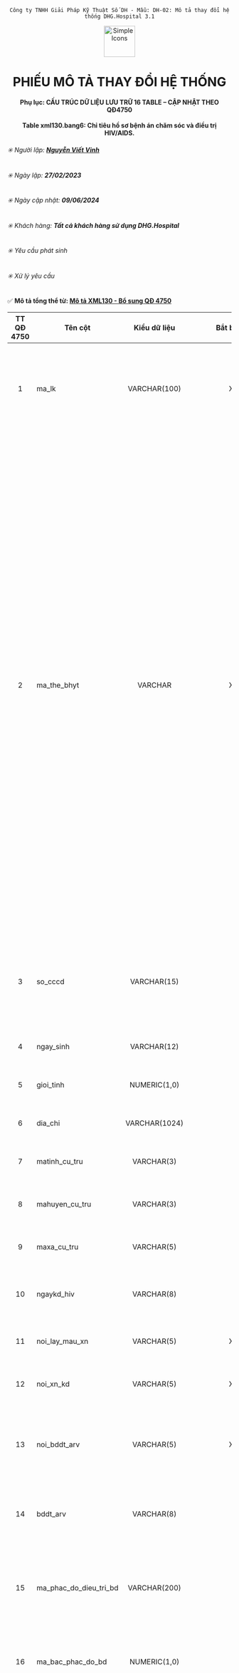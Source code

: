 <div align="center">

`Công ty TNHH Giải Pháp Kỹ Thuật Số DH - Mẫu: DH-02: Mô tả thay đổi hệ thống DHG.Hospital 3.1`

</div>

<div align="center">
  <img src="https://raw.githubusercontent.com/dh-hos/dhg.hospitalprinter/main/Deploy_Tools/Logo.ico" alt="Simple Icons" width=70>
  <h1>PHIẾU MÔ TẢ THAY ĐỔI HỆ THỐNG</h1>  
</div>
<div align="center">

#### Phụ lục: CẤU TRÚC DỮ LIỆU LƯU TRỮ 16 TABLE – CẬP NHẬT THEO QĐ4750
**Table xml130.bang6: Chỉ tiêu hồ sơ bệnh án chăm sóc và điều trị HIV/AIDS.**

</div>

###### :eight_spoked_asterisk: Người lập: [**Nguyễn Viết Vinh**](https://github.com/vinh-dh)
###### :eight_spoked_asterisk: Ngày lập: **27/02/2023**
###### :eight_spoked_asterisk: Ngày cập nhật: **09/06/2024**
###### :eight_spoked_asterisk: Khách hàng: **Tất cả khách hàng sử dụng DHG.Hospital**
###### :eight_spoked_asterisk: Yêu cầu phát sinh
###### :eight_spoked_asterisk: Xử lý yêu cầu

:white_check_mark: **Mô tả tổng thể từ: [Mô tả XML130 - Bổ sung QĐ 4750](https://github.com/dh-hos/Mo-ta-he-thong/blob/main/XML130/QD4570/M%C3%B4%20t%E1%BA%A3%20XML130%20-%20B%E1%BB%95%20sung%20Q%C4%90%204750.md)**

|TT QĐ 4750|Tên cột|Kiểu dữ liệu|Bắt buộc|Diễn giải|Index|Ghi chú|
|:-------:|-------|:-------:|:-------:|-------|:-------:|-------|
|1|ma_lk|VARCHAR(100)|X|Là mã đợt điều trị duy nhất (dùng để liên kết giữa Bảng chỉ tiêu tổng hợp khám bệnh, chữa bệnh (bảng XML 1) và các bảng còn lại ban hành kèm theo Quyết định này trong một lần khám bệnh, chữa bệnh (PRIMARY KEY)).|X|Như 4210|
|2|ma_the_bhyt|VARCHAR|X|Ghi mã thẻ BHYT của người bệnh do cơ quan BHXH cấp.<br/>**Lưu ý**:<br/>- Khi tiếp đón người bệnh, cơ sở KBCB có trách nhiệm tra cứu trên Cổng tiếp nhận dữ liệu Hệ thống thông tin giám định BHYT của BHXH Việt Nam để kiểm tra thông tin thẻ BHYT. Trường hợp cấp cứu mà người bệnh hoặc thân nhân người bệnh không xuất trình được thẻ BHYT ngay thì cơ sở KBCB tra cứu thông tin thẻ BHYT trước khi người bệnh ra viện.<br/>- Đối với thẻ BHYT của các đối tượng có các mã QN, HC, LS, XK, CY, CA do BHXH Bộ Quốc phòng, BHXH Bộ Công an cấp: Tra cứu để kiểm tra thời hạn sử dụng của thẻ BHYT trong trường hợp các đối tượng này không còn phục vụ trong lực lượng Quân đội, Công an, Cơ yếu.<br/>- Trường hợp trong thời gian điều trị, người bệnh được cấp thẻ BHYT mới có thay đổi thông tin liên quan đến mã thẻ thì ghi tiếp mã thẻ mới (mỗi mã thẻ gồm có 15 ký tự), giữa các mã thẻ cách nhau bằng dấu chấm phẩy “;”.<br/>- Trường hợp người bệnh chưa có thẻ BHYT, cơ sở KBCB sử dụng chức năng “Thông tuyến khám chữa bệnh\Tra cứu thẻ tạm của trẻ em hoặc của người hiến tạng” trên Cổng tiếp nhận dữ liệu của BHXH Việt Nam để tra cứu mã thẻ BHYT tạm thời.<br/>- Trường hợp người bệnh không KBCB BHYT thì để trống trường thông tin này.|X||
|3|so_cccd|VARCHAR(15)||Ghi số căn cước công dân hoặc số chứng minh thư nhân dân hoặc số hộ chiếu của người bệnh.<br/>Trường hợp không có số căn cước công dân hoặc số chứng minh thư nhân dân hoặc số hộ chiếu thì sử dụng mã tài khoản định danh điện tử.||Đổi kiểu dữ liệu từ số thành chuỗi|
|4|ngay_sinh|VARCHAR(12)||Sử dụng thông tin tại trường NGAY_SINH trong Bảng 1 ban hành kèm theo Quyết định này|||
|5|gioi_tinh|NUMERIC(1,0)||Sử dụng thông tin tại trường GIOI_TINH trong Bảng 1 ban hành kèm theo Quyết định này|||
|6|dia_chi|VARCHAR(1024)||Sử dụng thông tin tại trường DIA_CHI trong Bảng 1 ban hành kèm theo Quyết định này|||
|7|matinh_cu_tru|VARCHAR(3)||Sử dụng thông tin tại trường MATINH_CU_TRU trong Bảng 1 ban hành kèm theo Quyết định này|||
|8|mahuyen_cu_tru|VARCHAR(3)||Sử dụng thông tin tại trường MAHUYEN_CU_TRU trong Bảng 1 ban hành kèm theo Quyết định này|||
|9|maxa_cu_tru|VARCHAR(5)||Sử dụng thông tin tại trường MAXA_CU_TRU trong Bảng 1 ban hành kèm theo Quyết định này|||
|10|ngaykd_hiv|VARCHAR(8)||Ghi thời điểm khẳng định HIV của người nhiễm HIV, định dạng yyyymmdd.<br/>Trường hợp điều trị phơi nhiễm thì để trống trường thông tin này.|||
|11|noi_lay_mau_xn|VARCHAR(5)|X|Ghi mã cơ sở KBCB nơi lấy mẫu máu xét nghiệm HIV do cơ quan có thẩm quyền cấp.|||
|12|noi_xn_kd|VARCHAR(5)|X|Ghi mã cơ sở KBCB nơi người bệnh làm xét nghiệm khẳng định HIV do cơ quan có thẩm quyền cấp.|||
|13|noi_bddt_arv|VARCHAR(5)|X|Ghi mã cơ sở KBCB đầu tiên nơi người bệnh nhận thuốc ARV trong chương trình chăm sóc và điều trị được ghi trong hồ sơ bệnh án của người bệnh do cơ quan có thẩm quyền cấp.|||
|14|bddt_arv|VARCHAR(8)||Ghi thời điểm đầu tiên người bệnh nhận thuốc ARV trong chương trình chăm sóc và điều trị được ghi trong hồ sơ bệnh án của người bệnh; định dạng yyyymmdd.|||
|15|ma_phac_do_dieu_tri_bd|VARCHAR(200)||Ghi mã phác đồ điều trị HIV/AIDS khi bắt đầu điều trị ARV theo danh mục mã phác đồ điều trị HIV/AIDS tại Phụ lục 10 ban hành kèm theo [Quyết định số 5937/QĐ-BYT](https://ttytphumy.com/laws/detail/v-v-bo-sung-danh-muc-ma-dung-chung-lien-quan-bhyt-28/) ngày 30/12/2021 của Bộ trưởng Bộ Y tế.|||
|16|ma_bac_phac_do_bd|NUMERIC(1,0)||Ghi mã bậc của phác đồ khi bắt đầu điều trị ARV sử dụng phác đồ điều trị là "Khác", trong đó:<br/>- Mã "1": Phác đồ bậc 1;<br/>- Mã "2": Phác đồ bậc 2;<br/>- Mã "3": Phác đồ bậc 3.|||
|17|ma_lydo_dtri|NUMERIC(1,0)|X|Ghi mã lý do bệnh nhân đăng ký giai đoạn điều trị tại cơ sở KBCB, trong đó:<br/>- Mã "1": Bệnh nhân HIV mới đăng ký lần đầu;<br/>- Mã "2": Bệnh nhân HIV chưa điều trị ARV chuyển tới;<br/>- Mã "3": Bệnh nhân HIV đã điều trị ARV chuyển tới;<br/>- Mã "4": Bệnh nhân HIV đã điều trị ARV nay điều trị lại;<br/>- Mã "5": Bệnh nhân HIV chưa điều trị ARV đăng ký lại.|||
|18|loai_dtri_lao|NUMERIC(1,0)|X |Ghi mã loại điều trị lao, trong đó:<br/>- Mã "0": Không điều trị lao; <br/>- Mã "1": Điều trị lao tiềm ẩn; <br/>- Mã "2": Điều trị lao;<br/>- Mã "3": Điều trị lao kháng thuốc.|||
|19|sang_loc_lao|NUMERIC(1,0)|X|Mã các phương pháp sàng lọc lao được thực hiện, trong đó:<br/>- Mã "1": Không sàng lọc;<br/>- Mã "2": Sàng lọc triệu chứng;<br/>- Mã "3": Chụp X-quang phổi;<br/>- Mã "4": Xét nghiệm Protein phản ứng C|||
|20|phacdo_dtri_lao|NUMERIC(2,0)||- Ghi mã phác đồ điều trị bệnh lao ở người nhiễm HIV, trong đó:<br/>+ Mã "1": Phác đồ 2RHZE/4RHE; <br/>+ Mã "2": Phác đồ 2RHZE/4RH; <br/>+ Mã "3": Phác đồ 2RHZE/10RHE; <br/>+ Mã "4": Phác đồ 2RHZE/10RH; <br/>+ Mã "5": Phác đồ khác.<br/>- Ghi mã phác đồ điều trị đối với bệnh nhân lao tiềm ẩn, trong đó:<br/>+ Mã "6": Phác đồ INH; <br/>+ Mã "7": Phác đồ 3HP; <br/>+ Mã "8: Phác đồ 1HP; <br/>+ Mã "9": Phác đồ 3HR; <br/>+ Mã "10": Phác đồ 4R; <br/>+ Mã "11": Phác đồ 6L; <br/>+ Mã "12": Phác đồ khác.<br/><br/>Ghi mã phác đồ điều trị lao nhạy cảm thuốc, điều trị lao kháng thuốc ở người nhiễm HIV; điều trị lao tiềm ẩn theo bộ mã DMDC do Bộ Y tế quy định.|||
|21|ngaybd_dtri_lao|VARCHAR(8)||Ghi thời điểm bắt đầu điều trị bệnh lao hoặc lao tiềm ẩn tại cơ sở KBCB, định dạng yyyymmdd.|||
|22|ngaykt_dtri_lao|VARCHAR(8)||Ghi thời điểm kết thúc điều trị bệnh lao hoặc lao tiềm ẩn tại cơ sở KBCB, định dạng yyyymmdd. <br/>Trường hợp chưa kết thúc điều trị thì để trống trường thông tin này.|||
|23|kq_dtri_lao|NUMERIC(1,0)|X|Ghi mã kết quả điều trị lao, điều trị lao tiềm ẩn, trong đó:<br/>- Mã "1": Đang điều trị;<br/>- Mã "2": Hoàn thành;<br/>- Mã "3": Thất bại;<br/>- Mã "4": Tử vong;<br/>- Mã "5": Bỏ điều trị;<br/>- Mã "6": Ngừng điều trị (ghi rõ lý do);<br/>- Mã "7": Không đánh giá.|||
|24|ma_lydo_xntl_vr|NUMERIC(1,0)||Ghi mã lý do chỉ định xét nghiệm đo tải lượng vi rút ở người bệnh đang điều trị ARV, trong đó:<br/>- Mã "1": Thường quy; <br/>- Mã "2": Nghi ngờ thất bại điều trị; <br/>- Mã "3": Khác.|||
|25|ngay_xn_tlvr|VARCHAR(8)||Ghi thời điểm lấy mẫu làm xét nghiệm tải lượng virus, gồm 08 ký tự theo định dạng yyyymmdd.<br/>Ví dụ: Thời điểm lấy mẫu làm xét nghiệm tải lượng virus là ngày 31/03/2017, khi đó trường thông tin này được hiển thị là: 20170331|||
|26|kq_xntl_vr|NUMERIC(1,0)||Ghi mã kết quả xét nghiệm tải lượng vi rút HIV, là số lượng bản sao vi rút HIV trên 1 ml máu, trong đó:<br/>- Mã "1": Không phát hiện; <br/>- Mã "2": Dưới 50 bản sao/ml; <br/>- Mã "3": Từ 50 đến dưới 200 bản sao/ml; <br/>- Mã "4": Từ 200 đến 1000 bản sao/ml; <br/>- Mã "5: Trên 1000 bản sao/ml.|||
|27|ngay_kq_xn_tlvr|VARCHAR(8)||Ghi thời điểm có kết quả xét nghiệm tải lượng virus, gồm 08 ký tự theo định dạng yyyymmdd.<br/>Ví dụ: Ngày có kết quả xét nghiệm tải lượng virus là ngày 31/03/2017, khi đó trường thông tin này được được hiển thị là: 20170331|||
|28|ma_loai_bn|NUMERIC(1,0)||Ghi mã đối tượng đến khám, trong đó:<br/>- Mã "1": Người nhiễm HIV; <br/>- Mã "2": Trẻ phơi nhiễm với HIV; <br/>- Mã "3": Điều trị dự phòng trước phơi nhiễm; <br/>- Mã "4": Điều trị dự phòng sau phơi nhiễm; <br/>- Mã "5": Khác.|||
|29|giai_doan_lam_sang|NUMERIC(1,0)|X|Ghi mã giai đoạn lâm sàng, trong đó:<br/>- Mã "1": Giai đoạn I;<br/>- Mã "2": Giai đoạn II;<br/>- Mã "3": Giai đoạn III;<br/>- Mã "4": Giai đoạn IV;|||
|30|nhom_doi_tuong|NUMERIC(2,0)|X|Ghi mã nhóm đối tượng, trong đó:<br/>- Mã "0": Người sử dụng ma tuý;<br/>- Mã "1": Người bán dâm;<br/>- Mã "2": Người có quan hệ tình dục đồng giới;<br/>- Mã "3": Người chuyển đổi giới tính;<br/>- Mã "4": Vợ, chồng và thành viên khác trong gia đình cùng sống chung với người nhiễm HIV; vợ, chồng của đối tượng quy định tại các mã 0, 1, 2 và mã 3 nêu trên;<br/>- Mã "5": Người có quan hệ tình dục với người nhiễm HIV;<br/>- Mã "6": Người mắc các bệnh lây truyền qua đường tình dục;<br/>- Mã "7": Người di biến động;<br/>- Mã "8": Người mắc bệnh lao;<br/>- Mã "9": Người có triệu chứng lâm sàng nghi ngờ nhiễm HIV;<br/>- Mã "10": Phạm nhân, người bị tạm giam, trại viên cơ sở giáo dục bắt buộc, học sinh trường giáo dưỡng, học viên cơ sở cai nghiện ma túy;<br/>- Mã "11": Các đối tượng khác.|||
|31|ma_tinh_trang_dk|VARCHAR(18)| X|Ghi mã tình trạng của đối tượng đến khám, trong đó:<br/>- Mã "1": Trẻ dưới 18 tháng sinh ra từ mẹ nhiễm HIV;<br/>- Mã "2": Phơi nhiễm;<br/>- Mã "3": Đang điều trị lao;<br/>- Mã "4": Có bầu;<br/>- Mã "5": Chuyển dạ;<br/>- Mã "6": Sau sinh;<br/>- Mã "7": Viêm gan;<br/>- Mã "8": Nghiện chích ma túy;<br/>- Mã "9": Khác.<br/>Trường hợp đối tượng khám có 2 tình trạng trở lên thì các Mã cách nhau bởi dấu chấm phẩy “;”. Ví dụ: 1;2;3 |||
|32|lan_xn_pcr|NUMERIC(1,0)| bắt buộc nếu MA_TINH_TRANG_DK =1|Ghi mã lần thực hiện xét nghiệm PCR, trong đó:<br/>- Mã "1": lần 1; <br/>- Mã "2": lần 2; <br/>- Mã "3": lần 3 (chỉ áp dụng trong lần 1 âm tính và lần 2 dương tính). <br/>Trường thông tin này chỉ áp dụng cho trẻ dưới 18 tháng tuổi bị phơi nhiễm với HIV.|||
|33|ngay_xn_pcr|VARCHAR(8)|bắt buộc nếu MA_TINH_TRANG_DK =1 |Ghi ngày mà người bệnh thực hiện xét nghiệm PCR, gồm 08 ký tự theo định dạng yyyymmdd.<br/>Ví dụ: Ngày mà người bệnh thực hiện xét nghiệm PCR là ngày 31/03/2017, khi đó, trường thông tin này được hiển thị là: 20170331<br/>Trường thông tin này chỉ áp dụng cho trẻ dưới 18 tháng tuổi bị phơi nhiễm với HIV.|||
|34|ngay_kq_xn_pcr|VARCHAR(8)| bắt buộc nếu MA_TINH_TRANG_DK =1|Ghi ngày mà người bệnh có kết quả xét nghiệm PCR1, gồm 08 ký tự theo định dạng yyyymmdd.<br/>Ví dụ: Ngày mà người bệnh có kết quả xét nghiệm PCR1 là ngày 31/03/2017, khi đó, trường thông tin này được hiển thị là: 20170331<br/>Trường thông tin này chỉ áp dụng cho trẻ dưới 18 tháng tuổi bị phơi nhiễm với HIV|||
|35|ma_kq_xn_pcr|NUMERIC(1,0)|bắt buộc nếu MA_TINH_TRANG_DK =1 |Ghi mã kết quả xét nghiệm PCR1, trong đó:<br/>- Mã "0": Âm tính; <br/>- Mã "1": Dương tính.<br/>Trường thông tin này chỉ áp dụng cho trẻ dưới 18 tháng tuổi bị phơi nhiễm với HIV.|||
|36|ngay_nhan_tt_mang_thai|VARCHAR(8)||Ghi thời điểm nhận thông tin mang thai, gồm 08 ký tự theo định dạng yyyymmdd.<br/>Ví dụ: Ngày nhận thông tin mang thai là ngày 31/03/2017, khi đó, trường thông tin này được hiển thị là: 20170331|||
|37|ngay_bat_dau_dt_ctx|VARCHAR(8)||Ghi thời điểm bắt đầu điều trị Cotrimoxazol (CTX), gồm 08 ký tự theo định dạng yyyymmdd.<br/>Ví dụ: Ngày bắt đầu điều trị Cotrimoxazol (CTX) là ngày 31/03/2017, khi đó, trường thông tin này được hiển thị là: 20170331|||
|38|ma_xu_tri|VARCHAR(10)|X |Ghi mã xử trí của cơ sở y tế, trong đó:<br/>- Mã "1": Điều trị ARV;<br/>- Mã "2": Điều trị lao;<br/>- Mã "3": Dự phòng lao;<br/>- Mã "4": Cotrimoxazol;<br/>- Mã "5": PLTMC;<br/>- Mã "6": Điều trị viêm gan B<br/>- Mã "7": Điều trị viêm gan C<br/>- Mã "8": Khác<br/>Trường hợp có nhiều xử trí thì ghi các mã xử trí, giữa các mã xử trí phân cách bằng dấu chấm phẩy “;”.||Đổi kiểu dữ liệu từ số thành chuỗi. Tăng kích thước tối đa lên 10 ký tự|
|39|ngay_bat_dau_xu_tri|VARCHAR(8)| bắt buộc khi MA_XU_TRI = 1|Ghi ngày bắt đầu xử trí của đợt điều trị ARV (áp dụng đối với trường hợp có mã xử trí (MA_XU_TRI) là "1"), gồm 08 ký tự theo định dạng yyyymmdd.<br/>Ví dụ: Ngày bắt đầu xử trí của đợt điều trị ARV là ngày 31/03/2017, khi đó, trường thông tin này được hiển thị là: 20170331|||
|40|ngay_ket_thuc_xu_tri|VARCHAR(8)|bắt buộc khi MA_XU_TRI = 1 |Ghi ngày kết thúc xử trí của đợt điều trị ARV (áp dụng đối với trường hợp có mã xử trí (MA_XU_TRI) là "1"), gồm 08 ký tự theo định dạng yyyymmdd.<br/>Ví dụ: Ngày kết thúc xử trí của đợt điều trị ARV là ngày 31/03/2017, khi đó, trường thông tin này được hiển thị là: 20170331|||
|41|ma_phac_do_dieu_tri|VARCHAR(200)| X|Ghi mã phác đồ điều trị HIV/AIDS của đợt điều trị (Tham chiếu danh mục mã phác đồ điều trị HIV/AIDS tại Phụ lục 10 ban hành kèm theo [Quyết định số 5937/QĐ-BYT](https://ttytphumy.com/laws/detail/v-v-bo-sung-danh-muc-ma-dung-chung-lien-quan-bhyt-28/) ngày 30/12/2021 của Bộ trưởng Bộ Y tế).|||
|42|ma_bac_phac_do|NUMERIC(1,0)|bắt buộc trong trường hợp MA_PHAC_DO_DIEU_TRI = KHAC |Ghi mã bậc phác đồ của đợt điều trị khi phác đồ điều trị là "Khác", trong đó:<br/>- Mã "1": Phác đồ bậc 1;<br/>- Mã "2": Phác đồ bậc 2;<br/>- Mã "3": Phác đồ bậc 3.|||
|43|so_ngay_cap_thuoc_arv|NUMERIC(3,0)| bắt buộc khi MA_XU_TRI = 1|Ghi số ngày thuốc ARV được cấp (nhỏ hơn hoặc bằng với ngày trong trường thông tin NGAY_KET_THUC_XU_TRI trừ đi (-) ngày trong trường thông tin NGAY_BAT_DAU_XU_TRI)|||
|44|ngay_chuyen_phac_do|VARCHAR(8)|X|Ghi ngày chuyển phác đồ điều trị, gồm 08 ký tự theo định dạng yyyymmdd|||
|45|ly_do_chuyen_phac_do|NUMERIC(1,0)|X|Ghi mã lý do chuyển phác đồ, trong đó:<br/>- Mã "1": Thiếu thuốc;<br/>- Mã "2": Tác dụng phụ;<br/>- Mã "3": Thất bại điều trị;<br/>- Mã "4": Tối ưu hoá phác đồ;<br/>- Mã "5": Phác đồ mới theo hướng dẫn quốc gia;<br/>- Mã "6": Khác.|||
|46|ma_cskcb|VARCHAR(5)||Ghi mã cơ sở KBCB nơi người bệnh đến khám bệnh, điều trị HIV/AIDS, do cơ quan có thẩm quyền cấp.|||
|47|du_phong|VARCHAR||Trường dữ liệu dự phòng khi cần|||
||mabn|VARCHAR(20)|X|psdangky.mabn|X||
||makb|VARCHAR(20)|X|psdangky.makb|X||
